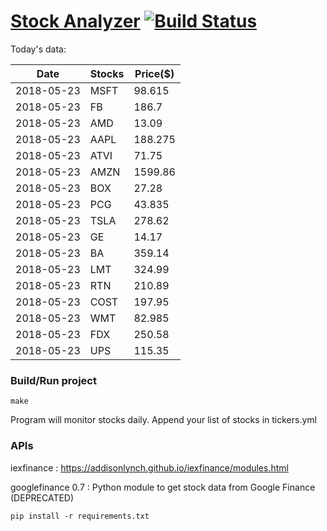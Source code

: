 # [Stock Analyzer](https://ogoyal.github.io/StockAnalyzer/) [![Build Status](https://travis-ci.org/ogoyal/StockAnalyzer.svg?branch=master)](https://travis-ci.org/ogoyal/StockAnalyzer)

Today's data:

| Date| Stocks| Price($) | 
| --- | --- | ---  | 
| 2018-05-23| MSFT| 98.615 | 
| 2018-05-23| FB| 186.7 | 
| 2018-05-23| AMD| 13.09 | 
| 2018-05-23| AAPL| 188.275 | 
| 2018-05-23| ATVI| 71.75 | 
| 2018-05-23| AMZN| 1599.86 | 
| 2018-05-23| BOX| 27.28 | 
| 2018-05-23| PCG| 43.835 | 
| 2018-05-23| TSLA| 278.62 | 
| 2018-05-23| GE| 14.17 | 
| 2018-05-23| BA| 359.14 | 
| 2018-05-23| LMT| 324.99 | 
| 2018-05-23| RTN| 210.89 | 
| 2018-05-23| COST| 197.95 | 
| 2018-05-23| WMT| 82.985 | 
| 2018-05-23| FDX| 250.58 | 
| 2018-05-23| UPS| 115.35 | 

### Build/Run project

```
make
```

Program will monitor stocks daily. Append your list of stocks in tickers.yml

### APIs
iexfinance : https://addisonlynch.github.io/iexfinance/modules.html

googlefinance 0.7 : Python module to get stock data from Google Finance (DEPRECATED)

```
pip install -r requirements.txt
```
